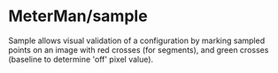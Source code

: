 # MeterMan/sample
Sample allows visual validation of a configuration by marking
sampled points on an image with red crosses (for segments), and green
crosses (baseline to determine 'off' pixel value).
